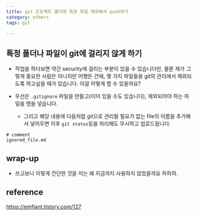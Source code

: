 ```yaml
---
title: git 프로젝트 폴더에 특정 파일 제외해서 push하기 
category: others
tags: git

---
```


## 특정 폴더나 파일이 git에 걸리지 않게 하기

- 작업을 하다보면 약간 security에 걸리는 부분이 있을 수 있습니다만, 물론 제가 그렇게 중요한 사람은 아니지만 어쨌든 간에, 몇 가지 파일들을 git의 관리에서 제외되도록 하고싶을 때가 있습니다. 이걸 어떻게 할 수 있을까요? 

- 우선은 `.gitignore` 파일을 만들고(이미 있을 수도 있습니다), 제외되어야 하는 파일을 명을 넣습니다. 
    - 그리고 해당 내용에 다음처럼 git으로 관리될 필요가 없는 file의 이름을 추가해서 넣어두면 이후 `git status`등을 처리해도 무시하고 업로드됩니다. 

```
# comment
ignored_file.md
```

## wrap-up

- 쓰고보니 이렇게 간단한 것을 저는 왜 지금까지 사용하지 않았을까요 허허허.


## reference

<https://emflant.tistory.com/127>